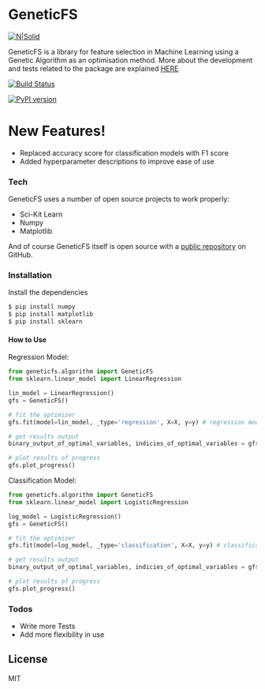 # GeneticFS

[![N|Solid](http://www.philipkalinda.com/uploads/8/6/5/4/86541022/untitled-1.png)][MyWebsite]

GeneticFS is a library for feature selection in Machine Learning using a Genetic Algorithm as an optimisation method.
More about the development and tests related to the package are explained [HERE](http://www.philipkalinda.com/ds8)

[![Build Status](https://travis-ci.org/philipkalinda/GeneticFS.svg?branch=master)](https://travis-ci.org/philipkalinda/GeneticFS)

[![PyPI version](https://badge.fury.io/py/geneticfs.svg)](https://badge.fury.io/py/geneticfs)

# New Features!

  - Replaced accuracy score for classification models with F1 score
  - Added hyperparameter descriptions to improve ease of use

### Tech

GeneticFS uses a number of open source projects to work properly:

* Sci-Kit Learn
* Numpy
* Matplotlib


And of course GeneticFS itself is open source with a [public repository][GeneticFS]
 on GitHub.

### Installation
Install the dependencies

```sh
$ pip install numpy
$ pip install matplotlib
$ pip install sklearn
```

#### How to Use
Regression Model:
```py
from geneticfs.algorithm import GeneticFS
from sklearn.linear_model import LinearRegression

lin_model = LinearRegression()
gfs = GeneticFS()

# fit the optimizer
gfs.fit(model=lin_model, _type='regression', X=X, y=y) # regression model

# get results output
binary_output_of_optimal_variables, indicies_of_optimal_variables = gfs.results()

# plot results of progress
gfs.plot_progress()
```

Classification Model:
```py
from geneticfs.algorithm import GeneticFS
from sklearn.linear_model import LogisticRegression

log_model = LogisticRegression()
gfs = GeneticFS()

# fit the optimizer
gfs.fit(model=log_model, _type='classification', X=X, y=y) # classification model

# get results output
binary_output_of_optimal_variables, indicies_of_optimal_variables = gfs.results()

# plot results of progress
gfs.plot_progress()
```
### Todos

 - Write more Tests
 - Add more flexibility in use

License
----

MIT


[//]: # 


   [GeneticFS]: <https://github.com/philipkalinda/GeneticFS>
   [MyWebsite]: <http://philipkalinda.com>
   
